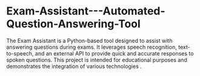 # Exam-Assistant---Automated-Question-Answering-Tool
The Exam Assistant is a Python-based tool designed to assist with answering questions during exams. It leverages speech recognition, text-to-speech, and an external API to provide quick and accurate responses to spoken questions. This project is intended for educational purposes and demonstrates the integration of various technologies .
